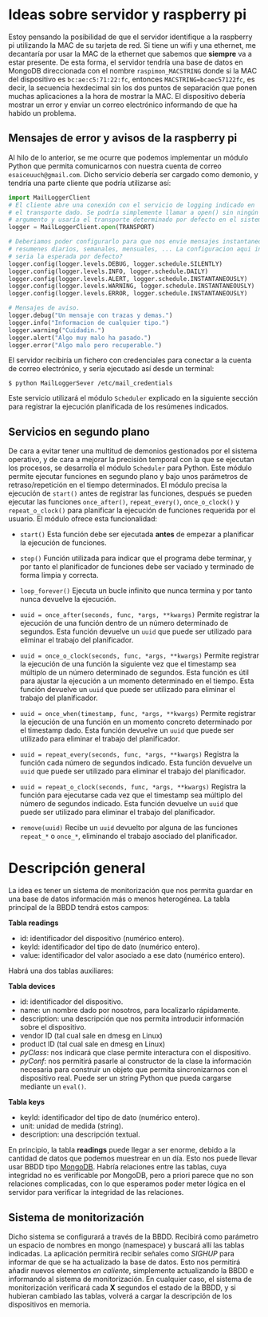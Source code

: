 # Ideas sobre servidor y raspberry pi

Estoy pensando la posibilidad de que el servidor identifique a la raspberry pi
utilizando la MAC de su tarjeta de red. Si tiene un wifi y una ethernet, me
decantaría por usar la MAC de la ethernet que sabemos que **siempre** va a estar
presente. De esta forma, el servidor tendría una base de datos en MongoDB
direccionada con el nombre `raspimon_MACSTRING` donde si la MAC del dispositivo
es `bc:ae:c5:71:22:fc`, entonces `MACSTRING=bcaec57122fc`, es decir, la
secuencia hexdecimal sin los dos puntos de separación que ponen muchas
aplicaciones a la hora de mostrar la MAC. El dispositivo debería mostrar un
error y enviar un correo electrónico informando de que ha habido un problema.

## Mensajes de error y avisos de la raspberry pi

Al hilo de lo anterior, se me ocurre que podemos implementar un módulo Python
que permita comunicarnos con nuestra cuenta de correo `esaiceuuch@gmail.com`.
Dicho servicio debería ser cargado como demonio, y tendría una parte cliente
que podría utilizarse así:

```Python
import MailLoggerClient
# El cliente abre una conexión con el servicio de logging indicado en
# el transporte dado. Se podría simplemente llamar a open() sin ningún
# argumento y usaría el transporte determinado por defecto en el sistema.
logger = MailLoggerClient.open(TRANSPORT)

# Deberiamos poder configurarlo para que nos envie mensajes instantaneos o bien
# resumenes diarios, semanales, mensuales, ... La configuracion aqui indicada
# seria la esperada por defecto?
logger.config(logger.levels.DEBUG, logger.schedule.SILENTLY)
logger.config(logger.levels.INFO, logger.schedule.DAILY)
logger.config(logger.levels.ALERT, logger.schedule.INSTANTANEOUSLY)
logger.config(logger.levels.WARNING, logger.schedule.INSTANTANEOUSLY)
logger.config(logger.levels.ERROR, logger.schedule.INSTANTANEOUSLY)

# Mensajes de aviso.
logger.debug("Un mensaje con trazas y demas.")
logger.info("Informacion de cualquier tipo.")
logger.warning("Cuidadin.")
logger.alert("Algo muy malo ha pasado.")
logger.error("Algo malo pero recuperable.")
```

El servidor recibiría un fichero con credenciales para conectar a la cuenta de
correo electrónico, y sería ejecutado así desde un terminal:

```
$ python MailLoggerSever /etc/mail_credentials
```

Este servicio utilizará el módulo `Scheduler` explicado en la siguiente sección
para registrar la ejecución planificada de los resúmenes indicados.

## Servicios en segundo plano

De cara a evitar tener una multitud de demonios gestionados por el sistema
operativo, y de cara a mejorar la precisión temporal con la que se ejecutan los
procesos, se desarrolla el módulo `Scheduler` para Python. Este módulo permite
ejecutar funciones en segundo plano y bajo unos parámetros de retraso/repetición
en el tiempo determinados. El módulo precisa la ejecución de `start()` antes de
registrar las funciones, después se pueden ejecutar las funciones
`once_after()`, `repeat_every()`, `once_o_clock()` y `repeat_o_clock()` para
planificar la ejecución de funciones requerida por el usuario. El módulo ofrece
esta funcionalidad:

- `start()` Esta función debe ser ejecutada **antes** de empezar a planificar
  la ejecución de funciones.

- `stop()` Función utilizada para indicar que el programa debe terminar, y por
  tanto el planificador de funciones debe ser vaciado y terminado de forma
  limpia y correcta.

- `loop_forever()` Ejecuta un bucle infinito que nunca termina y por tanto
  nunca devuelve la ejecución.

- `uuid = once_after(seconds, func, *args, **kwargs)` Permite registrar la
  ejecución de una función dentro de un número determinado de segundos. Esta
  función devuelve un `uuid` que puede ser utilizado para eliminar el trabajo
  del planificador.

- `uuid = once_o_clock(seconds, func, *args, **kwargs)` Permite registrar la
  ejecución de una función la siguiente vez que el timestamp sea múltiplo de un
  número determinado de segundos. Esta función es útil para ajustar la ejecución
  a un momento determinado en el tiempo. Esta función devuelve un `uuid` que
  puede ser utilizado para eliminar el trabajo del planificador.

- `uuid = once_when(timestamp, func, *args, **kwargs)` Permite registrar la
  ejecución de una función en un momento concreto determinado por el timestamp
  dado. Esta función devuelve un `uuid` que puede ser utilizado para eliminar el
  trabajo del planificador.

- `uuid = repeat_every(seconds, func, *args, **kwargs)` Registra la función cada
  número de segundos indicado. Esta función devuelve un `uuid` que puede ser
  utilizado para eliminar el trabajo del planificador.

- `uuid = repeat_o_clock(seconds, func, *args, **kwargs)` Registra la función
  para ejecutarse cada vez que el timestamp sea múltiplo del número de segundos
  indicado. Esta función devuelve un `uuid` que puede ser utilizado para
  eliminar el trabajo del planificador.

- `remove(uuid)` Recibe un `uuid` devuelto por alguna de las funciones
  `repeat_*` o `once_*`, eliminando el trabajo asociado del planificador.

# Descripción general

La idea es tener un sistema de monitorización que nos permita guardar en una
base de datos información más o menos heterogénea. La tabla principal de la BBDD
tendrá estos campos:

**Tabla readings**

- id: identificador del dispositivo (numérico entero).
- keyId: identificador del tipo de dato (numérico entero).
- value: identificador del valor asociado a ese dato (numérico entero).

Habrá una dos tablas auxiliares:

**Tabla devices**

- id: identificador del dispositivo.
- name: un nombre dado por nosotros, para localizarlo rápidamente.
- description: una descripción que nos permita introducir información sobre el
  dispositivo.
- vendor ID (tal cual sale en dmesg en Linux)
- product ID (tal cual sale en dmesg en Linux)
- *pyClass*: nos indicará que clase permite interactura con el dispositivo.
- *pyConf*: nos permitirá pasarle al constructor de la clase la información
  necesaria para construir un objeto que permita sincronizarnos con el
  dispositivo real. Puede ser un string Python que pueda cargarse mediante un
  `eval()`.

**Tabla keys**

- keyId: identificador del tipo de dato (numérico entero).
- unit: unidad de medida (string).
- description: una descripción textual.

En principio, la tabla **readings** puede llegar a ser enorme, debido a la
cantidad de datos que podemos muestrear en un día. Esto nos puede llevar usar
BBDD tipo [MongoDB](https://www.mongodb.org/). Habría relaciones entre las
tablas, cuya integridad no es verificable por MongoDB, pero a priori parece que
no son relaciones complicadas, con lo que esperamos poder meter lógica en el
servidor para verificar la integridad de las relaciones.

## Sistema de monitorización

Dicho sistema se configurará a través de la BBDD. Recibirá como parámetro un
espacio de nombres en mongo (namespace) y buscará allí las tablas indicadas.  La
aplicación permitirá recibir señales como *SIGHUP* para informar de que se ha
actualizado la base de datos. Esto nos permitirá añadir nuevos elementos *en
caliente*, simplemente actualizando la BBDD e informando al sistema de
monitorización. En cualquier caso, el sistema de monitorización verificará
cada **X** segundos el estado de la BBDD, y si hubieran cambiado las tablas,
volverá a cargar la descripción de los dispositivos en memoria.

